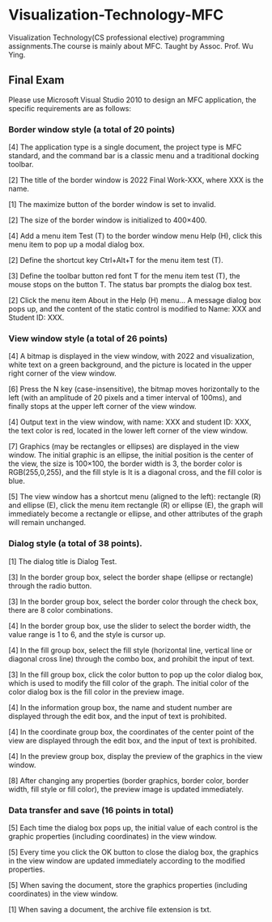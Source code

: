 # Visualization-Technology-MFC
Visualization Technology(CS professional elective) programming assignments.The course is mainly about MFC. Taught by Assoc. Prof. Wu Ying. 

## Final Exam

Please use Microsoft Visual Studio 2010 to design an MFC application, the specific requirements are as follows:

### Border window style (a total of 20 points)

[4] The application type is a single document, the project type is MFC standard, and the command bar is a classic menu and a traditional docking toolbar.

[2] The title of the border window is 2022 Final Work-XXX, where XXX is the name.

[1] The maximize button of the border window is set to invalid.

[2] The size of the border window is initialized to 400×400.

[4] Add a menu item Test (T) to the border window menu Help (H), click this menu item to pop up a modal dialog box.

[2] Define the shortcut key Ctrl+Alt+T for the menu item test (T).

[3] Define the toolbar button red font T for the menu item test (T), the mouse stops on the button T. The status bar prompts the dialog box test.

[2] Click the menu item About in the Help (H) menu... A message dialog box pops up, and the content of the static control is modified to Name: XXX and Student ID: XXX.

### View window style (a total of 26 points)

[4] A bitmap is displayed in the view window, with 2022 and visualization, white text on a green background, and the picture is located in the upper right corner of the view window.

[6] Press the N key (case-insensitive), the bitmap moves horizontally to the left (with an amplitude of 20 pixels and a timer interval of 100ms), and finally stops at the upper left corner of the view window.

[4] Output text in the view window, with name: XXX and student ID: XXX, the text color is red, located in the lower left corner of the view window.

[7] Graphics (may be rectangles or ellipses) are displayed in the view window. The initial graphic is an ellipse, the initial position is the center of the view, the size is 100×100, the border width is 3, the border color is RGB(255,0,255), and the fill style is It is a diagonal cross, and the fill color is blue.

[5] The view window has a shortcut menu (aligned to the left): rectangle (R) and ellipse (E), click the menu item rectangle (R) or ellipse (E), the graph will immediately become a rectangle or ellipse, and other attributes of the graph will remain unchanged.

### Dialog style (a total of 38 points).

[1] The dialog title is Dialog Test.

[3] In the border group box, select the border shape (ellipse or rectangle) through the radio button.

[3] In the border group box, select the border color through the check box, there are 8 color combinations.

[4] In the border group box, use the slider to select the border width, the value range is 1 to 6, and the style is cursor up.

[4] In the fill group box, select the fill style (horizontal line, vertical line or diagonal cross line) through the combo box, and prohibit the input of text.

[3] In the fill group box, click the color button to pop up the color dialog box, which is used to modify the fill color of the graph. The initial color of the color dialog box is the fill color in the preview image.

[4] In the information group box, the name and student number are displayed through the edit box, and the input of text is prohibited.

[4] In the coordinate group box, the coordinates of the center point of the view are displayed through the edit box, and the input of text is prohibited.

[4] In the preview group box, display the preview of the graphics in the view window.

[8] After changing any properties (border graphics, border color, border width, fill style or fill color), the preview image is updated immediately.

### Data transfer and save (16 points in total)

[5] Each time the dialog box pops up, the initial value of each control is the graphic properties (including coordinates) in the view window.

[5] Every time you click the OK button to close the dialog box, the graphics in the view window are updated immediately according to the modified properties.

[5] When saving the document, store the graphics properties (including coordinates) in the view window.

[1] When saving a document, the archive file extension is txt.
